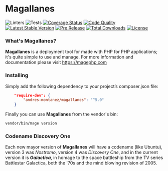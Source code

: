 # Magallanes
![Linters](https://github.com/andres-montanez/Magallanes/actions/workflows/linters.yml/badge.svg?)
![Tests](https://github.com/andres-montanez/Magallanes/actions/workflows/tests.yml/badge.svg?)
[![Coverage Status](https://img.shields.io/coveralls/andres-montanez/Magallanes/master.svg)](https://coveralls.io/github/andres-montanez/Magallanes?branch=master)
[![Code Quality](https://img.shields.io/scrutinizer/g/andres-montanez/Magallanes.svg)](https://scrutinizer-ci.com/g/andres-montanez/Magallanes/)
[![Latest Stable Version](https://img.shields.io/packagist/v/andres-montanez/magallanes.svg?label=stable)](https://packagist.org/packages/andres-montanez/magallanes)
[![Pre Release](https://img.shields.io/packagist/vpre/andres-montanez/magallanes.svg?label=dev)](https://packagist.org/packages/andres-montanez/magallanes)
[![Total Downloads](https://img.shields.io/packagist/dt/andres-montanez/magallanes.svg)](https://packagist.org/packages/andres-montanez/magallanes)
[![License](https://img.shields.io/packagist/l/andres-montanez/magallanes.svg)](https://packagist.org/packages/andres-montanez/magallanes)

### What's Magallanes?
**Magallanes** is a deployment tool for made with PHP for PHP applications; it's quite simple to use and manage. For more information and documentation please visit https://magephp.com

### Installing
Simply add the following dependency to your project’s composer.json file:

```json
    "require-dev": {
        "andres-montanez/magallanes": "^5.0"
    }
```
Finally you can use **Magallanes** from the vendor's bin:

```bash
vendor/bin/mage version
```

### Codename Discovery One
Each new mayor version of **Magallanes** will have a codename (like Ubuntu), version 3 was _Nostromo_, version 4 was _Discovery One_, and in the current version it is **_Galactica_**, in homage to the space battleship from the TV series Battlestar Galactica, both the '70s and the mind blowing revision of 2005.

